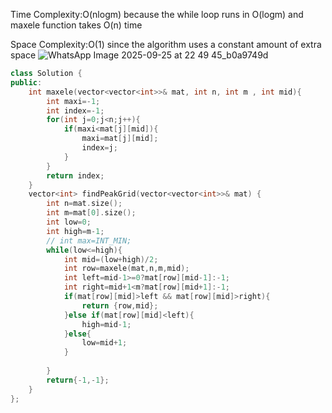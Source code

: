 Time Complexity:O(nlogm) because the while loop runs in O(logm) and maxele function takes O(n) time

Space Complexity:O(1) since the algorithm uses a constant amount of extra space
![WhatsApp Image 2025-09-25 at 22 49 45_b0a9749d](https://github.com/user-attachments/assets/7ea3fa3f-eaca-489b-8282-d116b071aad7)


```cpp
class Solution {
public:
    int maxele(vector<vector<int>>& mat, int n, int m , int mid){
        int maxi=-1;
        int index=-1;
        for(int j=0;j<n;j++){
            if(maxi<mat[j][mid]){
                maxi=mat[j][mid];
                index=j;
            }
        }
        return index;
    }
    vector<int> findPeakGrid(vector<vector<int>>& mat) {
        int n=mat.size();
        int m=mat[0].size();
        int low=0;
        int high=m-1;
        // int max=INT_MIN;
        while(low<=high){
            int mid=(low+high)/2;
            int row=maxele(mat,n,m,mid);
            int left=mid-1>=0?mat[row][mid-1]:-1;
            int right=mid+1<m?mat[row][mid+1]:-1;
            if(mat[row][mid]>left && mat[row][mid]>right){
                return {row,mid};
            }else if(mat[row][mid]<left){
                high=mid-1;
            }else{
                low=mid+1;
            }
            
        }
        return{-1,-1};
    }
};
